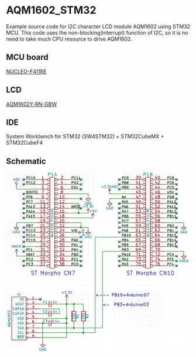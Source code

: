 # AQM1602_STM32
Example source code for I2C character LCD module AQM1602 using STM32 MCU.
This code uses the non-blocking(interrupt) function of I2C, so it is no need to take much CPU resource to drive AQM1602.
[](
<http://y2kblog.seesaa.net/>
)

## MCU board
[NUCLEO-F411RE](http://www.st.com/en/evaluation-tools/nucleo-f411re.html)

## LCD
[AQM1602Y-RN-GBW](http://akizukidenshi.com/catalog/g/gP-11916/)

## IDE
System Workbench for STM32 (SW4STM32) + STM32CubeMX + STM32CubeF4

## Schematic
<img src="https://github.com/y2kblog/AQM1602_STM32/blob/master/images/Schematic.png" width="600px">

